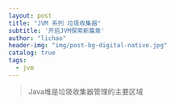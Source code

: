 ```yaml
---
layout: post
title: "JVM 系列 垃圾收集器"
subtitle: '开启JVM探索新篇章'
author: "lichao"
header-img: "img/post-bg-digital-native.jpg"
catalog: true
tags:
  - jvm
---
```

> Java堆是垃圾收集器管理的主要区域

